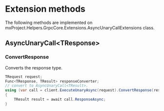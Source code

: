 # Extension methods

The following methods are implemented on mxProject.Helpers.GrpcCore.Extensions.AsyncUnaryCallExtensions class.

## AsyncUnaryCall&lt;TResponse&gt;

### ConvertResponse

Converts the response type.

```c#
TRequest request;
Func<TResponse, TResult> responseConverter;
// convert to AsyncUnaryCall<TResult>.
using (var call = client.ExecuteUnaryAsync(request).ConvertResponse(responseConverter))
{
    TResult result = await call.ResponseAsync;
}
```
